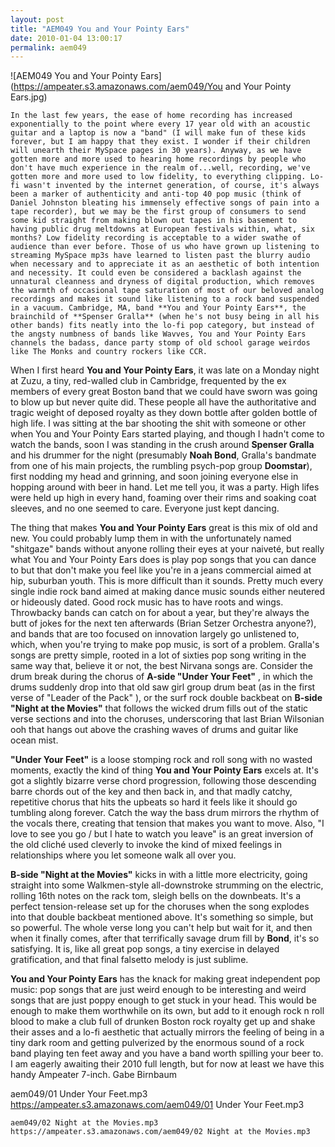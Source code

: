 ```yaml
---
layout: post
title: "AEM049 You and Your Pointy Ears"
date: 2010-01-04 13:00:17
permalink: aem049
---
```

![AEM049 You and Your Pointy Ears](https://ampeater.s3.amazonaws.com/aem049/You and Your Pointy Ears.jpg)

    In the last few years, the ease of home recording has increased exponentially to the point where every 17 year old with an acoustic guitar and a laptop is now a "band" (I will make fun of these kids forever, but I am happy that they exist. I wonder if their children will unearth their MySpace pages in 30 years). Anyway, as we have gotten more and more used to hearing home recordings by people who don't have much experience in the realm of...well, recording, we've gotten more and more used to low fidelity, to everything clipping. Lo-fi wasn't invented by the internet generation, of course, it's always been a marker of authenticity and anti-top 40 pop music (think of Daniel Johnston bleating his immensely effective songs of pain into a tape recorder), but we may be the first group of consumers to send some kid straight from making blown out tapes in his basement to having public drug meltdowns at European festivals within, what, six months? Low fidelity recording is acceptable to a wider swathe of audience than ever before. Those of us who have grown up listening to streaming MySpace mp3s have learned to listen past the blurry audio when necessary and to appreciate it as an aesthetic of both intention and necessity. It could even be considered a backlash against the unnatural cleanness and dryness of digital production, which removes the warmth of occasional tape saturation of most of our beloved analog recordings and makes it sound like listening to a rock band suspended in a vacuum. Cambridge, MA, band **You and Your Pointy Ears**, the brainchild of **Spenser Gralla** (when he's not busy being in all his other bands) fits neatly into the lo-fi pop category, but instead of the angsty numbness of bands like Wavves, You and Your Pointy Ears channels the badass, dance party stomp of old school garage weirdos like The Monks and country rockers like CCR.

When I first heard **You and Your Pointy Ears**, it was late on a Monday night at Zuzu, a tiny, red-walled club in Cambridge, frequented by the ex members of every great Boston band that we could have sworn was going to blow up but never quite did. These people all have the authoritative and tragic weight of deposed royalty as they down bottle after golden bottle of high life. I was sitting at the bar shooting the shit with someone or other when You and Your Pointy Ears started playing, and though I hadn't come to watch the bands, soon I was standing in the crush around **Spenser Gralla** and his drummer for the night (presumably **Noah Bond**, Gralla's bandmate from one of his main projects, the rumbling psych-pop group **Doomstar**), first nodding my head and grinning, and soon joining everyone else in hopping around with beer in hand. Let me tell you, it was a party. High lifes were held up high in every hand, foaming over their rims and soaking coat sleeves, and no one seemed to care. Everyone just kept dancing.

The thing that makes **You and Your Pointy Ears** great is this mix of old and new. You could probably lump them in with the unfortunately named "shitgaze" bands without anyone rolling their eyes at your naiveté, but really what You and Your Pointy Ears does is play pop songs that you can dance to but that don't make you feel like you're in a jeans commercial aimed at hip, suburban youth. This is more difficult than it sounds. Pretty much every single indie rock band aimed at making dance music sounds either neutered or hideously dated. Good rock music has to have roots and wings. Throwbacky bands can catch on for about a year, but they're always the butt of jokes for the next ten afterwards (Brian Setzer Orchestra anyone?), and bands that are too focused on innovation largely go unlistened to, which, when you're trying to make pop music, is sort of a problem. Gralla's songs are pretty simple, rooted in a lot of sixties pop song writing in the same way that, believe it or not, the best Nirvana songs are. Consider the drum break during the chorus of **A-side "Under Your Feet"** , in which the drums suddenly drop into that old saw girl group drum beat (as in the first verse of "Leader of the Pack" ), or the surf rock double backbeat on **B-side "Night at the Movies"** that follows the wicked drum fills out of the static verse sections and into the choruses, underscoring that last Brian Wilsonian ooh that hangs out above the crashing waves of drums and guitar like ocean mist.

**"Under Your Feet"** is a loose stomping rock and roll song with no wasted moments, exactly the kind of thing **You and Your Pointy Ears** excels at. It's got a slightly bizarre verse chord progression, following those descending barre chords out of the key and then back in, and that madly catchy, repetitive chorus that hits the upbeats so hard it feels like it should go tumbling along forever. Catch the way the bass drum mirrors the rhythm of the vocals there, creating that tension that makes you want to move. Also, "I love to see you go / but I hate to watch you leave" is an great inversion of the old cliché used cleverly to invoke the kind of mixed feelings in relationships where you let someone walk all over you.

**B-side "Night at the Movies"** kicks in with a little more electricity, going straight into some Walkmen-style all-downstroke strumming on the electric, rolling 16th notes on the rack tom, sleigh bells on the downbeats. It's a perfect tension-release set up for the choruses when the song explodes into that double backbeat mentioned above. It's something so simple, but so powerful. The whole verse long you can't help but wait for it, and then when it finally comes, after that terrifically savage drum fill by **Bond**, it's so satisfying. It is, like all great pop songs, a tiny exercise in delayed gratification, and that final falsetto melody is just sublime.

**You and Your Pointy Ears** has the knack for making great independent pop music: pop songs that are just weird enough to be interesting and weird songs that are just poppy enough to get stuck in your head. This would be enough to make them worthwhile on its own, but add to it enough rock n roll blood to make a club full of drunken Boston rock royalty get up and shake their asses and a lo-fi aesthetic that actually mirrors the feeling of being in a tiny dark room and getting pulverized by the enormous sound of a rock band playing ten feet away and you have a band worth spilling your beer to. I am eagerly awaiting their 2010 full length, but for now at least we have this handy Ampeater 7-inch. Gabe Birnbaum
  
  aem049/01 Under Your Feet.mp3
    https://ampeater.s3.amazonaws.com/aem049/01 Under Your Feet.mp3
    
    aem049/02 Night at the Movies.mp3
    https://ampeater.s3.amazonaws.com/aem049/02 Night at the Movies.mp3
    
    